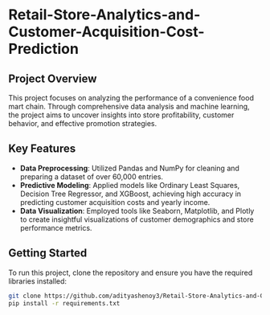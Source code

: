 # Retail-Store-Analytics-and-Customer-Acquisition-Cost-Prediction

## Project Overview
This project focuses on analyzing the performance of a convenience food mart chain. Through comprehensive data analysis and machine learning, the project aims to uncover insights into store profitability, customer behavior, and effective promotion strategies.

## Key Features
- **Data Preprocessing**: Utilized Pandas and NumPy for cleaning and preparing a dataset of over 60,000 entries.
- **Predictive Modeling**: Applied models like Ordinary Least Squares, Decision Tree Regressor, and XGBoost, achieving high accuracy in predicting customer acquisition costs and yearly income.
- **Data Visualization**: Employed tools like Seaborn, Matplotlib, and Plotly to create insightful visualizations of customer demographics and store performance metrics.

## Getting Started
To run this project, clone the repository and ensure you have the required libraries installed:

```bash
git clone https://github.com/adityashenoy3/Retail-Store-Analytics-and-Customer-Acquisition-Cost-Prediction/tree/main)https://github.com/adityashenoy3/Retail-Store-Analytics-and-Customer-Acquisition-Cost-Prediction/tree/main
pip install -r requirements.txt

